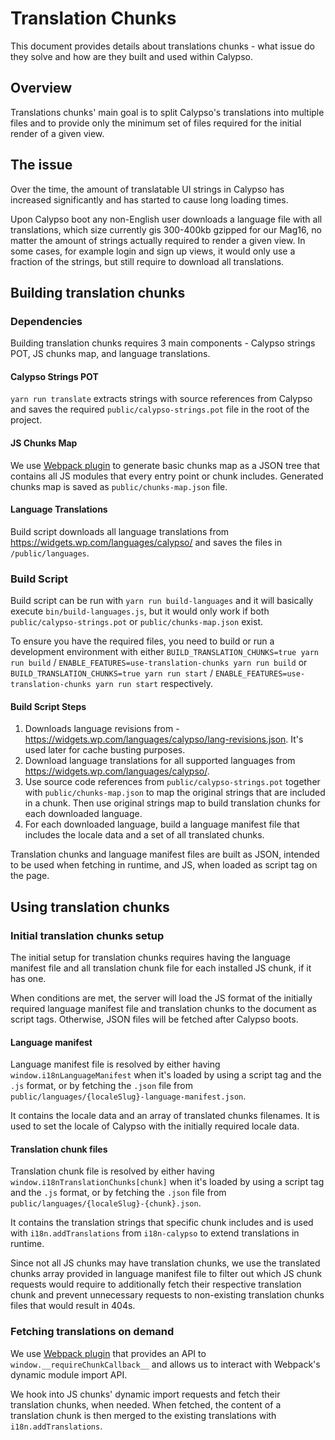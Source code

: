 # Translation Chunks

This document provides details about translations chunks - what issue do they solve and how are they built and used within Calypso.

## Overview

Translations chunks' main goal is to split Calypso's translations into multiple files and to provide only the minimum set of files required for the initial render of a given view.

## The issue

Over the time, the amount of translatable UI strings in Calypso has increased significantly and has started to cause long loading times.

Upon Calypso boot any non-English user downloads a language file with all translations, which size currently gis 300-400kb gzipped for our Mag16, no matter the amount of strings actually required to render a given view. In some cases, for example login and sign up views, it would only use a fraction of the strings, but still require to download all translations.

## Building translation chunks

### Dependencies

Building translation chunks requires 3 main components - Calypso strings POT, JS chunks map, and language translations.

#### Calypso Strings POT

`yarn run translate` extracts strings with source references from Calypso and saves the required `public/calypso-strings.pot` file in the root of the project.

#### JS Chunks Map

We use [Webpack plugin](https://github.com/Automattic/wp-calypso/blob/HEAD/build-tools/webpack/generate-chunks-map-plugin.js) to generate basic chunks map as a JSON tree that contains all JS modules that every entry point or chunk includes. Generated chunks map is saved as `public/chunks-map.json` file.

#### Language Translations

Build script downloads all language translations from <https://widgets.wp.com/languages/calypso/> and saves the files in `/public/languages`.

### Build Script

Build script can be run with `yarn run build-languages` and it will basically execute `bin/build-languages.js`, but it would only work if both `public/calypso-strings.pot` or `public/chunks-map.json` exist.

To ensure you have the required files, you need to build or run a development environment with either `BUILD_TRANSLATION_CHUNKS=true yarn run build` / `ENABLE_FEATURES=use-translation-chunks yarn run build` or `BUILD_TRANSLATION_CHUNKS=true yarn run start` / `ENABLE_FEATURES=use-translation-chunks yarn run start` respectively.

#### Build Script Steps

1. Downloads language revisions from - <https://widgets.wp.com/languages/calypso/lang-revisions.json>. It's used later for cache busting purposes.
2. Download language translations for all supported languages from <https://widgets.wp.com/languages/calypso/>.
3. Use source code references from `public/calypso-strings.pot` together with `public/chunks-map.json` to map the original strings that are included in a chunk. Then use original strings map to build translation chunks for each downloaded language.
4. For each downloaded language, build a language manifest file that includes the locale data and a set of all translated chunks.

Translation chunks and language manifest files are built as JSON, intended to be used when fetching in runtime, and JS, when loaded as script tag on the page.

## Using translation chunks

### Initial translation chunks setup

The initial setup for translation chunks requires having the language manifest file and all translation chunk file for each installed JS chunk, if it has one.

When conditions are met, the server will load the JS format of the initially required language manifest file and translation chunks to the document as script tags. Otherwise, JSON files will be fetched after Calypso boots.

#### Language manifest

Language manifest file is resolved by either having `window.i18nLanguageManifest` when it's loaded by using a script tag and the `.js` format, or by fetching the `.json` file from `public/languages/{localeSlug}-language-manifest.json`.

It contains the locale data and an array of translated chunks filenames. It is used to set the locale of Calypso with the initially required locale data.

#### Translation chunk files

Translation chunk file is resolved by either having `window.i18nTranslationChunks[chunk]` when it's loaded by using a script tag and the `.js` format, or by fetching the `.json` file from `public/languages/{localeSlug}-{chunk}.json`.

It contains the translation strings that specific chunk includes and is used with `i18n.addTranslations` from `i18n-calypso` to extend translations in runtime.

Since not all JS chunks may have translation chunks, we use the translated chunks array provided in language manifest file to filter out which JS chunk requests would require to additionally fetch their respective translation chunk and prevent unnecessary requests to non-existing translation chunks files that would result in 404s.

### Fetching translations on demand

We use [Webpack plugin](https://github.com/Automattic/wp-calypso/blob/HEAD/build-tools/webpack/require-chunk-callback-plugin.js) that provides an API to `window.__requireChunkCallback__` and allows us to interact with Webpack's dynamic module import API.

We hook into JS chunks' dynamic import requests and fetch their translation chunks, when needed. When fetched, the content of a translation chunk is then merged to the existing translations with `i18n.addTranslations`.
